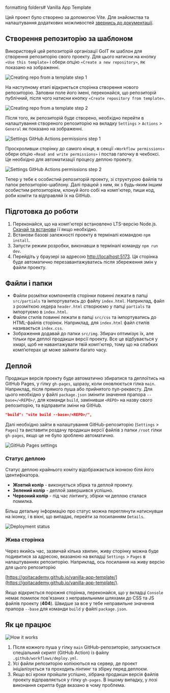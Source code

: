 formatting folders# Vanilla App Template

Цей проект було створено за допомогою Vite. Для знайомства та налаштування
додаткових можливостей [звернись до документації](https://vitejs.dev/).

## Створення репозиторію за шаблоном

Використовуй цей репозиторій організації GoIT як шаблон для створення
репозиторію свого проекту. Для цього натисни на кнопку `«Use this template»` і
обери опцію `«Create a new repository»`, як показано на зображенні.

![Creating repo from a template step 1](./assets/template-step-1.png)

На наступному етапі відкриється сторінка створення нового репозиторію. Заповни
поле його імені, переконайся, що репозиторій публічний, після чого натисни
кнопку `«Create repository from template»`.

![Creating repo from a template step 2](./assets/template-step-2.png)

Після того, як репозиторій буде створено, необхідно перейти в налаштування
створеного репозиторію на вкладку `Settings` > `Actions` > `General` як показано
на зображенні.

![Settings GitHub Actions permissions step 1](./assets/gh-actions-perm-1.png)

Проскроливши сторінку до самого кінця, в секції `«Workflow permissions»` обери
опцію `«Read and write permissions»` і постав галочку в чекбоксі. Це необхідно
для автоматизації процесу деплою проекту.

![Settings GitHub Actions permissions step 2](./assets/gh-actions-perm-2.png)

Тепер у тебе є особистий репозиторій проекту, зі структурою файлів та папок
репозиторію-шаблону. Далі працюй з ним, як з будь-яким іншим особистим
репозиторієм, клонуй його собі на комп'ютер, пиши код, роби коміти та відправляй
їх на GitHub.

## Підготовка до роботи

1. Переконайся, що на комп'ютері встановлено LTS-версію Node.js.
   [Скачай та встанови](https://nodejs.org/en/) її якщо необхідно.
2. Встанови базові залежності проекту в терміналі командою `npm install`.
3. Запусти режим розробки, виконавши в терміналі команду `npm run dev`.
4. Перейдіть у браузері за адресою
   [http://localhost:5173](http://localhost:5173). Ця сторінка буде автоматично
   перезавантажуватись після збереження змін у файли проекту.

## Файли і папки

- Файли розмітки компонентів сторінки повинні лежати в папці `src/partials` та
  імпортуватись до файлу `index.html`. Наприклад, файл з розміткою хедера
  `header.html` створюємо у папці `partials` та імпортуємо в `index.html`.
- Файли стилів повинні лежати в папці `src/css` та імпортуватись до HTML-файлів
  сторінок. Наприклад, для `index.html` файл стилів називається `index.css`.
- Зображення додавай до папки `src/img`. Збирач оптимізує їх, але тільки при
  деплої продакшн версії проекту. Все це відбувається у хмарі, щоб не
  навантажувати твій комп'ютер, тому що на слабких компʼютерах це може зайняти
  багато часу.

## Деплой

Продакшн версія проекту буде автоматично збиратися та деплоїтись на GitHub
Pages, у гілку `gh-pages`, щоразу, коли оновлюється гілка `main`. Наприклад,
після прямого пуша або прийнятого пул-реквесту. Для цього необхідно у файлі
`package.json` змінити значення прапора `--base=/<REPO>/`, для команди `build`,
замінивши `<REPO>` на назву свого репозиторію, та відправити зміни на GitHub.

```json
"build": "vite build --base=/<REPO>/",
```

Далі необхідно зайти в налаштування GitHub-репозиторію (`Settings` > `Pages`) та
виставити роздачу продакшн версії файлів з папки `/root` гілки `gh-pages`, якщо
це не було зроблено автоматично.

![GitHub Pages settings](./assets/repo-settings.png)

### Статус деплою

Статус деплою крайнього коміту відображається іконкою біля його ідентифікатора.

- **Жовтий колір** - виконується збірка та деплой проекту.
- **Зелений колір** - деплой завершився успішно.
- **Червоний колір** - під час лінтингу, збірки чи деплою сталася помилка.

Більш детальну інформацію про статус можна переглянути натиснувши на іконку, і в
вікні, що випадає, перейти за посиланням `Details`.

![Deployment status](./assets/deploy-status.png)

### Жива сторінка

Через якийсь час, зазвичай кілька хвилин, живу сторінку можна буде подивитися за
адресою, вказаною на вкладці `Settings` > `Pages` в налаштуваннях репозиторію.
Наприклад, ось посилання на живу версію для цього репозиторію

[https://goitacademy.github.io/vanilla-app-template/](https://goitacademy.github.io/vanilla-app-template/).

Якщо відкриється порожня сторінка, переконайся, що у вкладці `Console` немає
помилок пов'язаних з неправильними шляхами до CSS та JS файлів проекту
(**404**). Швидше за все у тебе неправильне значення прапора `--base` для
команди `build` у файлі `package.json`.

## Як це працює

![How it works](./assets/how-it-works.png)

1. Після кожного пуша у гілку `main` GitHub-репозиторію, запускається
   спеціальний скрипт (GitHub Action) із файлу `.github/workflows/deploy.yml`.
2. Усі файли репозиторію копіюються на сервер, де проект ініціалізується та
   проходить лінтинг та збірку перед деплоєм.
3. Якщо всі кроки пройшли успішно, зібрана продакшн версія файлів проекту
   відправляється у гілку `gh-pages`. В іншому випадку, у лозі виконання скрипта
   буде вказано в чому проблема.
